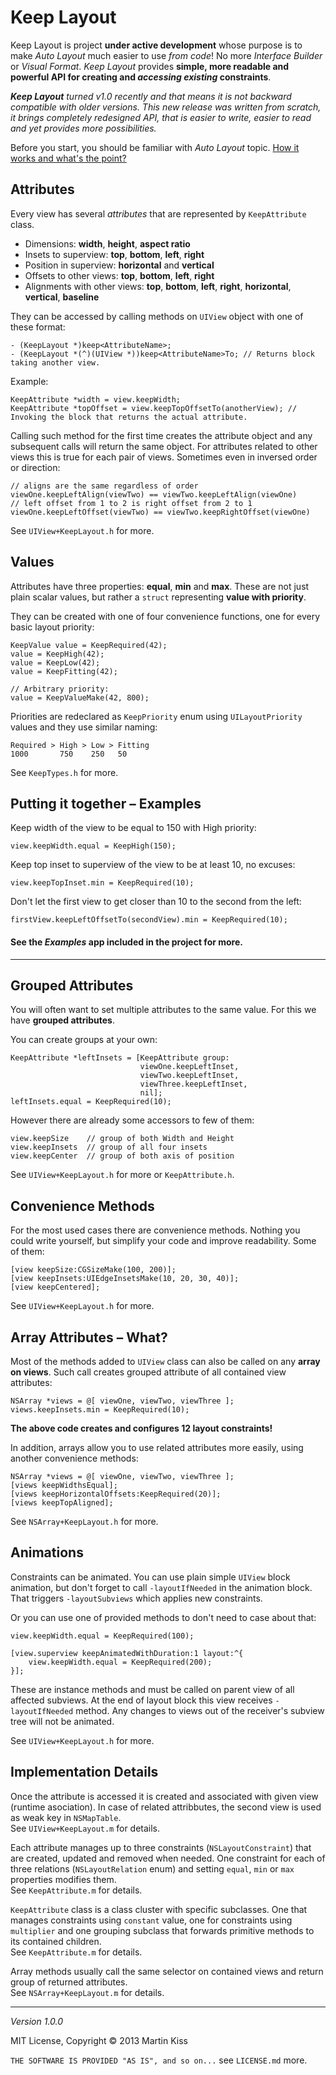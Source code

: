 # Keep Layout

Keep Layout is project **under active development** whose purpose is to make _Auto Layout_ much easier to use _from code_! No more _Interface Builder_ or _Visual Format_. _Keep Layout_ provides **simple, more readable and powerful API for creating and _accessing existing_ constraints**.

_**Keep Layout** turned v1.0 recently and that means it is not backward compatible with older versions. This new release was written from scratch, it brings completely redesigned API, that is easier to write, easier to read and yet provides more possibilities._

Before you start, you should be familiar with _Auto Layout_ topic. [How it works and what's the point?](http://developer.apple.com/library/ios/#documentation/UserExperience/Conceptual/AutolayoutPG/Articles/Introduction.html#//apple_ref/doc/uid/TP40010853-CH1-SW1)



## Attributes

Every view has several _attributes_ that are represented by `KeepAttribute` class.

  - Dimensions: **width**, **height**, **aspect ratio**
  - Insets to superview: **top**, **bottom**, **left**, **right**
  - Position in superview: **horizontal** and **vertical**
  - Offsets to other views: **top**, **bottom**, **left**, **right**
  - Alignments with other views: **top**, **bottom**, **left**, **right**, **horizontal**, **vertical**, **baseline**
 
They can be accessed by calling methods on `UIView` object with one of these format:

```
- (KeepLayout *)keep<AttributeName>;
- (KeepLayout *(^)(UIView *))keep<AttributeName>To; // Returns block taking another view.
```

Example:

```
KeepAttribute *width = view.keepWidth;
KeepAttribute *topOffset = view.keepTopOffsetTo(anotherView); // Invoking the block that returns the actual attribute.
```

Calling such method for the first time creates the attribute object and any subsequent calls will return the same object. For attributes related to other views this is true for each pair of views. Sometimes even in inversed order or direction:

```
// aligns are the same regardless of order
viewOne.keepLeftAlign(viewTwo) == viewTwo.keepLeftAlign(viewOne)
// left offset from 1 to 2 is right offset from 2 to 1
viewOne.keepLeftOffset(viewTwo) == viewTwo.keepRightOffset(viewOne)
```

See `UIView+KeepLayout.h` for more.



## Values

Attributes have three properties: **equal**, **min** and **max**. These are not just plain scalar values, but rather a `struct` representing **value with priority**.

They can be created with one of four convenience functions, one for every basic layout priority:

```
KeepValue value = KeepRequired(42);
value = KeepHigh(42);
value = KeepLow(42);
value = KeepFitting(42);

// Arbitrary priority:
value = KeepValueMake(42, 800);
```

Priorities are redeclared as `KeepPriority` enum using `UILayoutPriority` values and they use similar naming:

```
Required > High > Low > Fitting
1000       750    250   50
```

See `KeepTypes.h` for more.



## Putting it together – Examples

Keep width of the view to be equal to 150 with High priority:

```
view.keepWidth.equal = KeepHigh(150);
```

Keep top inset to superview of the view to be at least 10, no excuses:

```
view.keepTopInset.min = KeepRequired(10);

```

Don't let the first view to get closer than 10 to the second from the left:

```
firstView.keepLeftOffsetTo(secondView).min = KeepRequired(10);
```

#### See the _Examples_ app included in the project for more.



---



## Grouped Attributes

You will often want to set multiple attributes to the same value. For this we have **grouped attributes**.

You can create groups at your own:

```
KeepAttribute *leftInsets = [KeepAttribute group:
                             viewOne.keepLeftInset,
                             viewTwo.keepLeftInset,
                             viewThree.keepLeftInset,
                             nil];
leftInsets.equal = KeepRequired(10);
```

However there are already some accessors to few of them:

```
view.keepSize    // group of both Width and Height
view.keepInsets  // group of all four insets
view.keepCenter  // group of both axis of position
```

See `UIView+KeepLayout.h` for more or `KeepAttribute.h`.



## Convenience Methods

For the most used cases there are convenience methods. Nothing you could write yourself, but simplify your code and improve readability. Some of them:

```
[view keepSize:CGSizeMake(100, 200)];
[view keepInsets:UIEdgeInsetsMake(10, 20, 30, 40)];
[view keepCentered];
```

See `UIView+KeepLayout.h` for more.



## Array Attributes – What?

Most of the methods added to `UIView` class can also be called on any **array on views**. Such call creates grouped attribute of all contained view attributes:

```
NSArray *views = @[ viewOne, viewTwo, viewThree ];
views.keepInsets.min = KeepRequired(10);
```

**The above code creates and configures 12 layout constraints!**

In addition, arrays allow you to use related attributes more easily, using another convenience methods:

```
NSArray *views = @[ viewOne, viewTwo, viewThree ];
[views keepWidthsEqual];
[views keepHorizontalOffsets:KeepRequired(20)];
[views keepTopAligned];
```

See `NSArray+KeepLayout.h` for more.



## Animations

Constraints can be animated. You can use plain simple `UIView` block animation, but don't  forget to call `-layoutIfNeeded` in the animation block. That triggers `-layoutSubviews` which applies new constraints.

Or you can use one of provided methods to don't need to case about that:

```
view.keepWidth.equal = KeepRequired(100);

[view.superview keepAnimatedWithDuration:1 layout:^{
    view.keepWidth.equal = KeepRequired(200);
}];
```

These are instance methods and must be called on parent view of all affected subviews. At the end of layout block this view receives `-layoutIfNeeded` method. Any changes to views out of the receiver's subview tree will not be animated.

See `UIView+KeepLayout.h` for more.



## Implementation Details

Once the attribute is accessed it is created and associated with given view (runtime asociation). In case of related attribbutes, the second view is used as weak key in `NSMapTable`.  
See `UIView+KeepLayout.m` for details.

Each attribute manages up to three constraints (`NSLayoutConstraint`) that are created, updated and removed when needed. One constraint for each of three relations (`NSLayoutRelation` enum) and setting `equal`, `min` or `max` properties modifies them.  
See `KeepAttribute.m` for details.

`KeepAttribute` class is a class cluster with specific subclasses. One that manages constraints using `constant` value, one for constraints using `multiplier` and one grouping subclass that forwards primitive methods to its contained children.  
See `KeepAttribute.m` for details.

Array methods usually call the same selector on contained views and return group of returned attributes.  
See `NSArray+KeepLayout.m` for details.



---
_Version 1.0.0_

MIT License, Copyright © 2013 Martin Kiss

`THE SOFTWARE IS PROVIDED "AS IS", and so on...` see `LICENSE.md` more.
